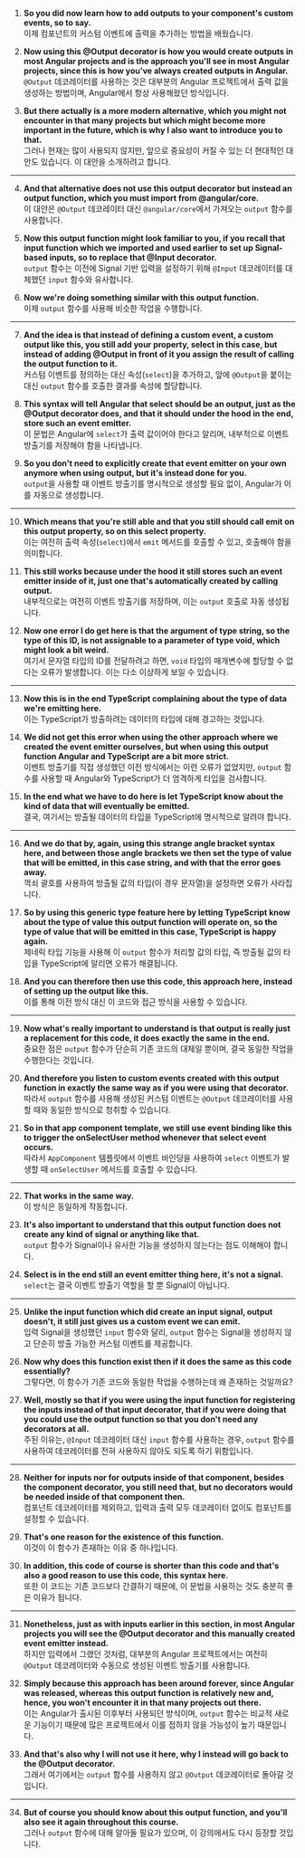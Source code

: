 1. **So you did now learn how to add outputs to your component's custom events, so to say.**  
   이제 컴포넌트의 커스텀 이벤트에 출력을 추가하는 방법을 배웠습니다.

2. **Now using this @Output decorator is how you would create outputs in most Angular projects and is the approach you'll see in most Angular projects, since this is how you've always created outputs in Angular.**  
   `@Output` 데코레이터를 사용하는 것은 대부분의 Angular 프로젝트에서 출력 값을 생성하는 방법이며, Angular에서 항상 사용해왔던 방식입니다.

3. **But there actually is a more modern alternative, which you might not encounter in that many projects but which might become more important in the future, which is why I also want to introduce you to that.**  
   그러나 현재는 많이 사용되지 않지만, 앞으로 중요성이 커질 수 있는 더 현대적인 대안도 있습니다. 이 대안을 소개하려고 합니다.

---

4. **And that alternative does not use this output decorator but instead an output function, which you must import from @angular/core.**  
   이 대안은 `@Output` 데코레이터 대신 `@angular/core`에서 가져오는 `output` 함수를 사용합니다.

5. **Now this output function might look familiar to you, if you recall that input function which we imported and used earlier to set up Signal-based inputs, so to replace that @Input decorator.**  
   `output` 함수는 이전에 Signal 기반 입력을 설정하기 위해 `@Input` 데코레이터를 대체했던 `input` 함수와 유사합니다.

6. **Now we're doing something similar with this output function.**  
   이제 `output` 함수를 사용해 비슷한 작업을 수행합니다.

---

7. **And the idea is that instead of defining a custom event, a custom output like this, you still add your property, select in this case, but instead of adding @Output in front of it you assign the result of calling the output function to it.**  
   커스텀 이벤트를 정의하는 대신 속성(`select`)을 추가하고, 앞에 `@Output`을 붙이는 대신 `output` 함수를 호출한 결과를 속성에 할당합니다.

8. **This syntax will tell Angular that select should be an output, just as the @Output decorator does, and that it should under the hood in the end, store such an event emitter.**  
   이 문법은 Angular에 `select`가 출력 값이어야 한다고 알리며, 내부적으로 이벤트 방출기를 저장해야 함을 나타냅니다.

9. **So you don't need to explicitly create that event emitter on your own anymore when using output, but it's instead done for you.**  
   `output`을 사용할 때 이벤트 방출기를 명시적으로 생성할 필요 없이, Angular가 이를 자동으로 생성합니다.

---

10. **Which means that you're still able and that you still should call emit on this output property, so on this select property.**  
    이는 여전히 출력 속성(`select`)에서 `emit` 메서드를 호출할 수 있고, 호출해야 함을 의미합니다.

11. **This still works because under the hood it still stores such an event emitter inside of it, just one that's automatically created by calling output.**  
    내부적으로는 여전히 이벤트 방출기를 저장하며, 이는 `output` 호출로 자동 생성됩니다.

12. **Now one error I do get here is that the argument of type string, so the type of this ID, is not assignable to a parameter of type void, which might look a bit weird.**  
    여기서 문자열 타입의 ID를 전달하려고 하면, `void` 타입의 매개변수에 할당할 수 없다는 오류가 발생합니다. 이는 다소 이상하게 보일 수 있습니다.

---

13. **Now this is in the end TypeScript complaining about the type of data we're emitting here.**  
    이는 TypeScript가 방출하려는 데이터의 타입에 대해 경고하는 것입니다.

14. **We did not get this error when using the other approach where we created the event emitter ourselves, but when using this output function Angular and TypeScript are a bit more strict.**  
    이벤트 방출기를 직접 생성했던 이전 방식에서는 이런 오류가 없었지만, `output` 함수를 사용할 때 Angular와 TypeScript가 더 엄격하게 타입을 검사합니다.

15. **In the end what we have to do here is let TypeScript know about the kind of data that will eventually be emitted.**  
    결국, 여기서는 방출될 데이터의 타입을 TypeScript에 명시적으로 알려야 합니다.

---

16. **And we do that by, again, using this strange angle bracket syntax here, and between those angle brackets we then set the type of value that will be emitted, in this case string, and with that the error goes away.**  
    꺽쇠 괄호를 사용하여 방출될 값의 타입(이 경우 문자열)을 설정하면 오류가 사라집니다.

17. **So by using this generic type feature here by letting TypeScript know about the type of value this output function will operate on, so the type of value that will be emitted in this case, TypeScript is happy again.**  
    제네릭 타입 기능을 사용해 이 `output` 함수가 처리할 값의 타입, 즉 방출될 값의 타입을 TypeScript에 알리면 오류가 해결됩니다.

18. **And you can therefore then use this code, this approach here, instead of setting up the output like this.**  
    이를 통해 이전 방식 대신 이 코드와 접근 방식을 사용할 수 있습니다.

---

19. **Now what's really important to understand is that output is really just a replacement for this code, it does exactly the same in the end.**  
    중요한 점은 `output` 함수가 단순히 기존 코드의 대체일 뿐이며, 결국 동일한 작업을 수행한다는 것입니다.

20. **And therefore you listen to custom events created with this output function in exactly the same way as if you were using that decorator.**  
    따라서 `output` 함수를 사용해 생성된 커스텀 이벤트는 `@Output` 데코레이터를 사용할 때와 동일한 방식으로 청취할 수 있습니다.

21. **So in that app component template, we still use event binding like this to trigger the onSelectUser method whenever that select event occurs.**  
    따라서 `AppComponent` 템플릿에서 이벤트 바인딩을 사용하여 `select` 이벤트가 발생할 때 `onSelectUser` 메서드를 호출할 수 있습니다.

---

22. **That works in the same way.**  
    이 방식은 동일하게 작동합니다.

23. **It's also important to understand that this output function does not create any kind of signal or anything like that.**  
    `output` 함수가 Signal이나 유사한 기능을 생성하지 않는다는 점도 이해해야 합니다.

24. **Select is in the end still an event emitter thing here, it's not a signal.**  
    `select`는 결국 이벤트 방출기 역할을 할 뿐 Signal이 아닙니다.

---

25. **Unlike the input function which did create an input signal, output doesn't, it still just gives us a custom event we can emit.**  
    입력 Signal을 생성했던 `input` 함수와 달리, `output` 함수는 Signal을 생성하지 않고 단순히 방출 가능한 커스텀 이벤트를 제공합니다.

26. **Now why does this function exist then if it does the same as this code essentially?**  
    그렇다면, 이 함수가 기존 코드와 동일한 작업을 수행하는데 왜 존재하는 것일까요?

27. **Well, mostly so that if you were using the input function for registering the inputs instead of that input decorator, that if you were doing that you could use the output function so that you don't need any decorators at all.**  
    주된 이유는, `@Input` 데코레이터 대신 `input` 함수를 사용하는 경우, `output` 함수를 사용하여 데코레이터를 전혀 사용하지 않아도 되도록 하기 위함입니다.

---

28. **Neither for inputs nor for outputs inside of that component, besides the component decorator, you still need that, but no decorators would be needed inside of that component then.**  
    컴포넌트 데코레이터를 제외하고, 입력과 출력 모두 데코레이터 없이도 컴포넌트를 설정할 수 있습니다.

29. **That's one reason for the existence of this function.**  
    이것이 이 함수가 존재하는 이유 중 하나입니다.

30. **In addition, this code of course is shorter than this code and that's also a good reason to use this code, this syntax here.**  
    또한 이 코드는 기존 코드보다 간결하기 때문에, 이 문법을 사용하는 것도 충분히 좋은 이유가 됩니다.

---

31. **Nonetheless, just as with inputs earlier in this section, in most Angular projects you will see the @Output decorator and this manually created event emitter instead.**  
    하지만 입력에서 그랬던 것처럼, 대부분의 Angular 프로젝트에서는 여전히 `@Output` 데코레이터와 수동으로 생성된 이벤트 방출기를 사용합니다.

32. **Simply because this approach has been around forever, since Angular was released, whereas this output function is relatively new and, hence, you won't encounter it in that many projects out there.**  
    이는 Angular가 출시된 이후부터 사용되던 방식이며, `output` 함수는 비교적 새로운 기능이기 때문에 많은 프로젝트에서 이를 접하지 않을 가능성이 높기 때문입니다.

33. **And that's also why I will not use it here, why I instead will go back to the @Output decorator.**  
    그래서 여기에서는 `output` 함수를 사용하지 않고 `@Output` 데코레이터로 돌아갈 것입니다.

---

34. **But of course you should know about this output function, and you'll also see it again throughout this course.**  
    그러나 `output` 함수에 대해 알아둘 필요가 있으며, 이 강의에서도 다시 등장할 것입니다.
